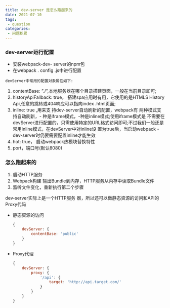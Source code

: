 ```yaml
---
title: dev-server 是怎么跑起来的
date: 2021-07-10
tags:
 - question
categories:
 - 问题积累
---
```




### dev-server运行配置
- 安装webpack-dev- server的npm包
- 在webpack . config .js中进行配置

`devServer中常用的配置对象属性如下:`

1. contentBase: ”./”,本地服务器在哪个目录搭建页面，一般在当前目录即可;
2. historyApiFallback: true， 搭建spa应用时有用，它使用的是HTMLS History Api,任意的跳转或404响应可以指向index .html页面;
3. inline: true ,用来支 持dev-server自动刷新的配置，webpack有 两种模式支持自动刷新，- 种是iframe模式，-种是inline模式;使用iframe模式是 不需要在devServer进行配置的，只需使用特定的URL格式访问即可;不过我们一般还是常用inline模式，在devServer中对inline设 置为true后，当启动webpack -dev-server时仍要需要配置inline才能生效
4. hot: true， 启动webpack热模块替换特性
5. port，端口号(默认8080)

### 怎么跑起来的
1. 启动HTTP服务
2. Webpack构建 输出Bundle到内存，HTTP服务从内存中读取Bundle文件
3. 监听文件变化，重新执行第二个步骤

dev-server实际上是一个HTTP服务 器，所以还可以做静态资源的访问和API的Proxy代码

- 静态资源的访问

   ```js
   {
       devServer: {
           contentBase: 'public'
       }
   }
   ```

- Proxy代理

   ```js
   {
       devServer: {
           proxy: {
               '/api': {
                   target: 'http://api.target.com/'
               }
           }
       }
   }
   ```

   
